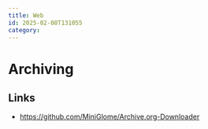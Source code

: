 ```yaml
---
title: Web
id: 2025-02-08T131055
category: 
---
```


# Archiving
## Links
- https://github.com/MiniGlome/Archive.org-Downloader
